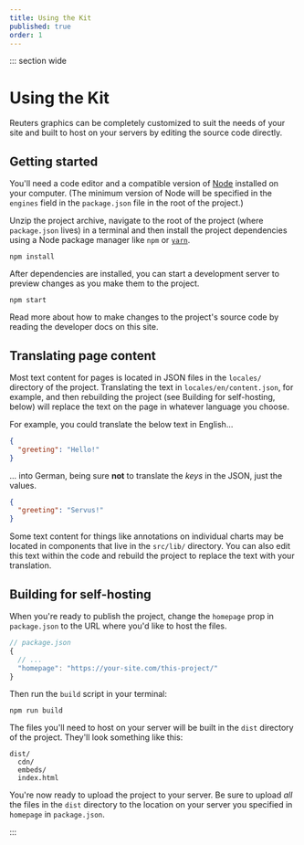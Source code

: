 ```yaml
---
title: Using the Kit
published: true
order: 1
---
```


::: section wide

# Using the Kit

Reuters graphics can be completely customized to suit the needs of your site and built to host on your servers by editing the source code directly.

## Getting started

You'll need a code editor and a compatible version of [Node](https://nodejs.org/en/) installed on your computer. (The minimum version of Node will be specified in the `engines` field in the `package.json` file in the root of the project.)

Unzip the project archive, navigate to the root of the project (where `package.json` lives) in a terminal and then install the project dependencies using a Node package manager like `npm` or [`yarn`](https://yarnpkg.com/).

```
npm install
```

After dependencies are installed, you can start a development server to preview changes as you make them to the project.

```
npm start
```

Read more about how to make changes to the project's source code by reading the developer docs on this site.

## Translating page content

Most text content for pages is located in JSON files in the `locales/` directory of the project. Translating the text in `locales/en/content.json`, for example, and then rebuilding the project (see Building for self-hosting, below) will replace the text on the page in whatever language you choose.

For example, you could translate the below text in English...

```json
{
  "greeting": "Hello!"
}
```

... into German, being sure **not** to translate the _keys_ in the JSON, just the values.

```json
{
  "greeting": "Servus!"
}
```

Some text content for things like annotations on individual charts may be located in components that live in the `src/lib/` directory. You can also edit this text within the code and rebuild the project to replace the text with your translation.

## Building for self-hosting

When you're ready to publish the project, change the `homepage` prop in `package.json` to the URL where you'd like to host the files.

```javascript
// package.json
{
  // ...
  "homepage": "https://your-site.com/this-project/"
}
```

Then run the `build` script in your terminal:

```
npm run build
```

The files you'll need to host on your server will be built in the `dist` directory of the project. They'll look something like this:

```
dist/
  cdn/
  embeds/
  index.html
```

You're now ready to upload the project to your server. Be sure to upload _all_ the files in the `dist` directory to the location on your server you specified in `homepage` in `package.json`.

:::
